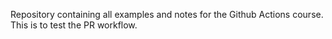 Repository containing all examples and notes for the Github Actions course. This is to test the PR workflow.
